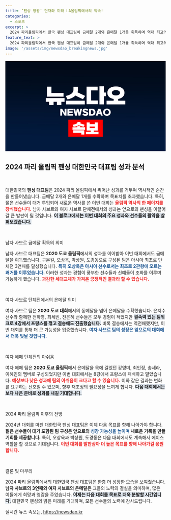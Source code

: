 ```yaml
---
title: ‘펜싱 영광’ 현재와 미래 LA올림픽에서의 약속!
categories:
  - 스포츠
excerpt: >
  2024 파리올림픽에서 한국 펜싱 대표팀이 금메달 2개와 은메달 1개를 획득하며 역대 최고의 성과를 거두었다. 특히 남자 사브르 단체전 3연패와 오상욱의 2관왕 등 역사를 썼다. 여자 사브르 역시 은메달로 최고 기록을 갱신하며 미래를 더욱 밝히는 성과를 올렸다.
feature_text: >
  2024 파리올림픽에서 한국 펜싱 대표팀이 금메달 2개와 은메달 1개를 획득하며 역대 최고의 성과를 거두었다. 특히 남자 사브르 단체전 3연패와 오상욱의 2관왕 등 역사를 썼다. 여자 사브르 역시 은메달로 최고 기록을 갱신하며 미래를 더욱 밝히는 성과를 올렸다.
image: '/assets/img/newsdao_breakingnews.jpg'
---
```


<p><img src="/assets/img/newsdao_breakingnews.jpg" alt="bookingtag 속보" /></p>

<h2 data-ke-size="size26">2024 파리 올림픽 펜싱 대한민국 대표팀 성과 분석</h2>

<p data-ke-size="size16">&nbsp;</p>

<p>대한민국의 <b>펜싱 대표팀</b>은 2024 파리 올림픽에서 뛰어난 성과를 거두며 역사적인 순간을 만들어냈습니다. 금메달 2개와 은메달 1개를 수확하며 목표치를 초과했습니다. 특히, 젊은 선수들이 대거 투입되어 새로운 역사를 쓴 이번 대회는 <b><span style="color: #ee2323;">올림픽 역사의 한 페이지를 장식했습니다.</span></b> 남자 사브르와 여자 사브르 단체전에서의 성과는 앞으로의 펜싱을 이끌어갈 큰 발판이 될 것입니다. <b><span style="background-color: #21538527;">이 블로그에서는 이번 대회의 주요 성과와 선수들의 활약을 살펴보겠습니다.</span></b></p>

<p data-ke-size="size16">&nbsp;</p>

<p>남자 사브르 금메달 획득의 의미</p>

<p>남자 사브르 대표팀은 <b>2020 도쿄 올림픽</b>에서의 성과를 이어받아 이번 대회에서도 금메달을 획득했습니다. 구본길, 오상욱, 박상원, 도경동으로 구성된 팀은 아시아 최초로 단체전 3연패를 달성했습니다. <b><span style="color: #1a5490;">특히 오상욱은 아시아 선수로서는 최초로 2관왕에 오르는 쾌거를 이루었습니다.</span></b> 이러한 성과는 경험이 풍부한 선수들과 신예들이 조화를 이루며 가능하게 했습니다. <b><span style="color: #ee2323;">과감한 세대교체가 가져온 긍정적인 결과라 할 수 있습니다.</span></b></p>

<p data-ke-size="size16">&nbsp;</p>

<p>여자 사브르 단체전에서의 은메달 의미</p>

<p>여자 사브르 팀은 <b>2020 도쿄 대회</b>에서의 동메달을 넘어 은메달을 수확했습니다. 윤지수 선수와 함께한 전하영, 최세빈, 전은혜 선수들은 모두 경험이 적었지만 <b><span style="background-color: #21538527;">결속력 있는 팀워크로 4강에서 프랑스를 꺾고 결승에도 진출했습니다.</span></b> 비록 결승에서는 역전패했지만, 이번 대회를 통해 더 큰 가능성을 입증했습니다. <b><span style="color: #1a5490;">여자 사브르 팀의 성장은 앞으로의 대회에서 더욱 빛날 것입니다.</span></b></p>

<p data-ke-size="size16">&nbsp;</p>

<p>여자 에페 단체전의 아쉬움</p>

<p>여자 에페 팀은 <b>2020 도쿄 올림픽</b>에서 은메달을 목에 걸었던 강영미, 최인정, 송세라, 이혜인의 멤버로 구성되었지만 이번 대회에서는 8강에서 프랑스에 패배하고 말았습니다. <b><span style="color: #ee2323;">예상보다 낮은 성과에 팀의 아쉬움이 크다고 할 수 있습니다.</span></b> 이와 같은 결과는 변화를 요구하는 신호일 수 있으며, 향후 재조정의 필요성을 느끼게 합니다. <b><span style="background-color: #21538527;">다음 대회에서는 보다 나은 준비로 성과를 내길 기대합니다.</span></b></p>

<p data-ke-size="size16">&nbsp;</p>

<p>2024 파리 올림픽 이후의 전망</p>

<p>2024년 대회를 마친 대한민국 펜싱 대표팀은 이제 다음 목표를 향해 나아가야 합니다. <b>젊은 선수들이 대거 포함된 팀 구성은 앞으로의 <span style="color: #1a5490;">성장 가능성을 높이며</span> 새로운 기록을 만들 기회를 제공합니다.</b> 특히, 오상욱과 박상원, 도경동은 다음 대회에서도 계속해서 에이스 역할을 할 것으로 기대됩니다. <b><span style="color: #ee2323;">이번 대회를 발판삼아 더 높은 목표를 향해 나아가길 응원합니다.</span></b></p>

<p data-ke-size="size16">&nbsp;</p>

<p>결론 및 마무리</p>

<p>2024 파리 올림픽에서의 대한민국 펜싱 대표팀은 한층 더 성장한 모습을 보여줬습니다. <b>남자 사브르의 3연패와 여자 사브르의 은메달은</b> 그들의 노력의 결실을 의미하며, 많은 이들에게 희망과 영감을 주었습니다. <b><span style="background-color: #21538527;">이제는 다음 대회를 목표로 더욱 분발할 시간입니다.</span></b> 대한민국 펜싱의 밝은 미래를 기대하며, 모든 선수들의 노력에 감사드립니다.</p>
실시간 뉴스 속보는, <a href="https://newsdao.kr" rel="dofollow">https://newsdao.kr</a>



